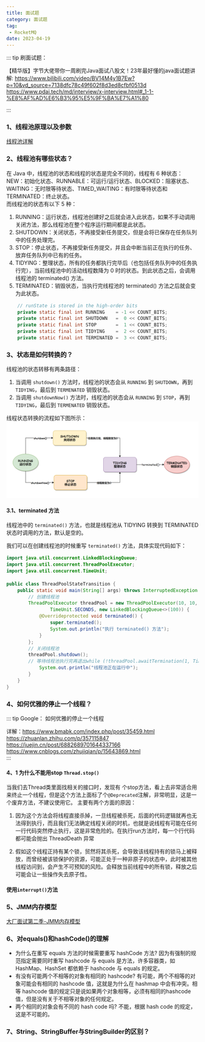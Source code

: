 ```yaml
---
title: 面试题
category: 面试题
tag:
 - RocketMQ
date: 2023-04-19
---
```



::: tip
刷面试题：

【精华版】字节大佬带你一周刷完Java面试八股文！23年最好懂的java面试题讲解: https://www.bilibili.com/video/BV14M4y1B7Ew?p=10&vd_source=7138dfc78c49f602f8d3ed8cfbf0513d  
https://www.pdai.tech/md/interview/x-interview.html#_1-1-%E8%AF%AD%E6%B3%95%E5%9F%BA%E7%A1%80  


:::

### 1、线程池原理以及参数

[线程池详解](../学习笔记/大厂面试第二季/10_线程池/README.md) 

### 2、线程池有哪些状态？
在 Java 中，线程池的状态和线程的状态是完全不同的，线程有 6 种状态：
NEW：初始化状态、RUNNABLE：可运行/运行状态、BLOCKED：阻塞状态、WAITING：无时限等待状态、TIMED_WAITING：有时限等待状态和 TERMINATED：终止状态。   
而线程池的状态有以下 5 种：

1. RUNNING：运行状态，线程池创建好之后就会进入此状态，如果不手动调用关闭方法，那么线程池在整个程序运行期间都是此状态。
2. SHUTDOWN：关闭状态，不再接受新任务提交，但是会将已保存在任务队列中的任务处理完。
3. STOP：停止状态，不再接受新任务提交，并且会中断当前正在执行的任务、放弃任务队列中已有的任务。
4. TIDYING：整理状态，所有的任务都执行完毕后（也包括任务队列中的任务执行完），当前线程池中的活动线程数降为 0 时的状态。到此状态之后，会调用线程池的 terminated() 方法。
5. TERMINATED：销毁状态，当执行完线程池的 terminated() 方法之后就会变为此状态。


```java
    // runState is stored in the high-order bits
    private static final int RUNNING    = -1 << COUNT_BITS;
    private static final int SHUTDOWN   =  0 << COUNT_BITS;
    private static final int STOP       =  1 << COUNT_BITS;
    private static final int TIDYING    =  2 << COUNT_BITS;
    private static final int TERMINATED =  3 << COUNT_BITS;
```

### 3、状态是如何转换的？

线程池的状态转移有两条路径：
1. 当调用 `shutdown()` 方法时，线程池的状态会从 `RUNNING` 到 `SHUTDOWN`，再到 `TIDYING`，最后到 `TERMENATED` 销毁状态。
2. 当调用 `shutdownNow()` 方法时，线程池的状态会从 `RUNNING` 到 `STOP`，再到 `TIDYING`，最后到 `TERMENATED` 销毁状态。

线程状态转换的流程如下图所示：
![线程状态转换的流程图](./images/08327f63.jpg)

#### 3.1、terminated 方法

线程池中的 `terminated()` 方法，也就是线程池从 TIDYING 转换到 TERMINATED 状态时调用的方法，默认是空的。

我们可以在创建线程池的时候重写 `terminated()` 方法，具体实现代码如下：
```java
import java.util.concurrent.LinkedBlockingQueue;
import java.util.concurrent.ThreadPoolExecutor;
import java.util.concurrent.TimeUnit;

public class ThreadPoolStateTransition {
    public static void main(String[] args) throws InterruptedException {
        // 创建线程池
        ThreadPoolExecutor threadPool = new ThreadPoolExecutor(10, 10, 0L,
                TimeUnit.SECONDS, new LinkedBlockingQueue<>(100)) {
            @Overrideprotected void terminated() {
                super.terminated();
                System.out.println("执行 terminated() 方法");
            }
        };
        // 关闭线程池
        threadPool.shutdown();
        // 等待线程池执行完再退出while (!threadPool.awaitTermination(1, TimeUnit.SECONDS)) {
            System.out.println("线程池正在运行中");
        }
    }
}
```

### 4、如何优雅的停止一个线程？

::: tip
Google： 如何优雅的停止一个线程  

详解：https://www.bmabk.com/index.php/post/35459.html  
https://zhuanlan.zhihu.com/p/357115847    
https://juejin.cn/post/6882689701644337166  
https://www.cnblogs.com/zhujiqian/p/15643869.html  
:::

#### 4、1 为什么不能用stop `Thread.stop()`
当我们去Thread类里面找相关的接口时，发现有 个stop方法，看上去非常适合用来终止一个线程，但是这个方法上面标了个`@Deprecated`注解，非常明显，这是一个废弃方法，不建议使用它。
主要有两个方面的原因：

1. 因为这个方法会将线程直接杀掉，一旦线程被杀死，后面的代码逻辑就再也无法得到执行，而且我们无法确定线程关闭的时机，也就是说线程有可能在任何一行代码突然停止执行，这是非常危险的。在执行run方法时，每一个行代码都可能会抛出 ThreadDeath 异常


2. 假如这个线程正持有某个锁，贸然将其杀死，会导致该线程持有的锁马上被释放，而曾经被该锁保护的资源，可能正处于一种非原子的状态中，此时被其他线程访问到，会产生不可预知的风险。会释放当前线程中的所有锁，释放之后可能会让一些操作失去原子性。

#### 使用`interrupt()`方法



### 5、JMM内存模型

[大厂面试第二季-JMM内存模型](../学习笔记/大厂面试第二季/1_谈谈Volatile/1_Volatile和JMM内存模型的可见性/README.md) 


### 6、对equals()和hashCode()的理解

- 为什么在重写 equals 方法的时候需要重写 hashCode 方法?
  因为有强制的规范指定需要同时重写 hashcode 与 equals 是方法，许多容器类，如 HashMap、HashSet 都依赖于 hashcode 与 equals 的规定。  
- 有没有可能两个不相等的对象有相同的 hashcode?
  有可能，两个不相等的对象可能会有相同的 hashcode 值，这就是为什么在 hashmap 中会有冲突。相等 hashcode 值的规定只是说如果两个对象相等，必须有相同的hashcode 值，但是没有关于不相等对象的任何规定。  
- 两个相同的对象会有不同的 hash code 吗?
  不能，根据 hash code 的规定，这是不可能的。


### 7、String、StringBuffer与StringBuilder的区别？
